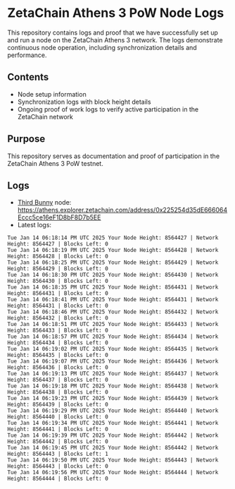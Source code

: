 # ZetaChain Athens 3 PoW Node Logs
This repository contains logs and proof that we have successfully set up and run a node on the ZetaChain Athens 3 network. The logs demonstrate continuous node operation, including synchronization details and performance.

## Contents
- Node setup information
- Synchronization logs with block height details
- Ongoing proof of work logs to verify active participation in the ZetaChain network

## Purpose
This repository serves as documentation and proof of participation in the ZetaChain Athens 3 PoW testnet.

## Logs

- [Third Bunny](https://thirdbunny.xyz/) node: https://athens.explorer.zetachain.com/address/0x225254d35dE666064Eccc5ce16eF1D8bF8D7b5EE
- Latest logs:
```
Tue Jan 14 06:18:14 PM UTC 2025 Your Node Height: 8564427 | Network Height: 8564427 | Blocks Left: 0
Tue Jan 14 06:18:19 PM UTC 2025 Your Node Height: 8564428 | Network Height: 8564428 | Blocks Left: 0
Tue Jan 14 06:18:25 PM UTC 2025 Your Node Height: 8564429 | Network Height: 8564429 | Blocks Left: 0
Tue Jan 14 06:18:30 PM UTC 2025 Your Node Height: 8564430 | Network Height: 8564430 | Blocks Left: 0
Tue Jan 14 06:18:35 PM UTC 2025 Your Node Height: 8564431 | Network Height: 8564431 | Blocks Left: 0
Tue Jan 14 06:18:41 PM UTC 2025 Your Node Height: 8564431 | Network Height: 8564431 | Blocks Left: 0
Tue Jan 14 06:18:46 PM UTC 2025 Your Node Height: 8564432 | Network Height: 8564432 | Blocks Left: 0
Tue Jan 14 06:18:51 PM UTC 2025 Your Node Height: 8564433 | Network Height: 8564433 | Blocks Left: 0
Tue Jan 14 06:18:57 PM UTC 2025 Your Node Height: 8564434 | Network Height: 8564434 | Blocks Left: 0
Tue Jan 14 06:19:02 PM UTC 2025 Your Node Height: 8564435 | Network Height: 8564435 | Blocks Left: 0
Tue Jan 14 06:19:07 PM UTC 2025 Your Node Height: 8564436 | Network Height: 8564436 | Blocks Left: 0
Tue Jan 14 06:19:13 PM UTC 2025 Your Node Height: 8564437 | Network Height: 8564437 | Blocks Left: 0
Tue Jan 14 06:19:18 PM UTC 2025 Your Node Height: 8564438 | Network Height: 8564438 | Blocks Left: 0
Tue Jan 14 06:19:23 PM UTC 2025 Your Node Height: 8564439 | Network Height: 8564439 | Blocks Left: 0
Tue Jan 14 06:19:29 PM UTC 2025 Your Node Height: 8564440 | Network Height: 8564440 | Blocks Left: 0
Tue Jan 14 06:19:34 PM UTC 2025 Your Node Height: 8564441 | Network Height: 8564441 | Blocks Left: 0
Tue Jan 14 06:19:39 PM UTC 2025 Your Node Height: 8564442 | Network Height: 8564442 | Blocks Left: 0
Tue Jan 14 06:19:45 PM UTC 2025 Your Node Height: 8564442 | Network Height: 8564443 | Blocks Left: 1
Tue Jan 14 06:19:50 PM UTC 2025 Your Node Height: 8564443 | Network Height: 8564443 | Blocks Left: 0
Tue Jan 14 06:19:56 PM UTC 2025 Your Node Height: 8564444 | Network Height: 8564444 | Blocks Left: 0
```
